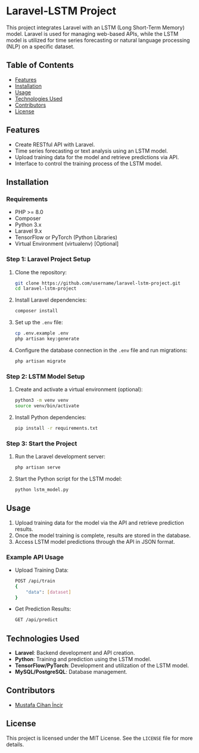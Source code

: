  # Laravel-LSTM Project

This project integrates Laravel with an LSTM (Long Short-Term Memory) model. Laravel is used for managing web-based APIs, while the LSTM model is utilized for time series forecasting or natural language processing (NLP) on a specific dataset.

## Table of Contents
- [Features](#features)
- [Installation](#installation)
- [Usage](#usage)
- [Technologies Used](#technologies-used)
- [Contributors](#contributors)
- [License](#license)

## Features
- Create RESTful API with Laravel.
- Time series forecasting or text analysis using an LSTM model.
- Upload training data for the model and retrieve predictions via API.
- Interface to control the training process of the LSTM model.

## Installation

### Requirements
- PHP >= 8.0
- Composer
- Python 3.x
- Laravel 9.x
- TensorFlow or PyTorch (Python Libraries)
- Virtual Environment (virtualenv) [Optional]

### Step 1: Laravel Project Setup
1. Clone the repository:
    ```bash
    git clone https://github.com/username/laravel-lstm-project.git
    cd laravel-lstm-project
    ```

2. Install Laravel dependencies:
    ```bash
    composer install
    ```

3. Set up the `.env` file:
    ```bash
    cp .env.example .env
    php artisan key:generate
    ```

4. Configure the database connection in the `.env` file and run migrations:
    ```bash
    php artisan migrate
    ```

### Step 2: LSTM Model Setup
1. Create and activate a virtual environment (optional):
    ```bash
    python3 -m venv venv
    source venv/bin/activate
    ```

2. Install Python dependencies:
    ```bash
    pip install -r requirements.txt
    ```

### Step 3: Start the Project
1. Run the Laravel development server:
    ```bash
    php artisan serve
    ```

2. Start the Python script for the LSTM model:
    ```bash
    python lstm_model.py
    ```

## Usage
1. Upload training data for the model via the API and retrieve prediction results.
2. Once the model training is complete, results are stored in the database.
3. Access LSTM model predictions through the API in JSON format.

### Example API Usage
- Upload Training Data:
    ```bash
    POST /api/train
    {
        "data": [dataset]
    }
    ```

- Get Prediction Results:
    ```bash
    GET /api/predict
    ```

## Technologies Used
- **Laravel**: Backend development and API creation.
- **Python**: Training and prediction using the LSTM model.
- **TensorFlow/PyTorch**: Development and utilization of the LSTM model.
- **MySQL/PostgreSQL**: Database management.

## Contributors
- [Mustafa Cihan İncir](https://github.com/Cihan9946)

## License
This project is licensed under the MIT License. See the `LICENSE` file for more details.
